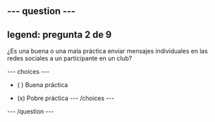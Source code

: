 --- question ---
---
legend: pregunta 2 de 9
---

¿Es una buena o una mala práctica enviar mensajes individuales en las redes sociales a un participante en un club?

--- choices ---
- ( ) Buena práctica

- (x) Pobre práctica
--- /choices ---

--- /question ---
